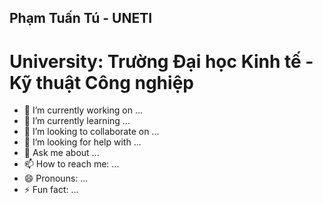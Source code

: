 ## Phạm Tuấn Tú - UNETI

# University: Trường Đại học Kinh tế - Kỹ thuật Công nghiệp

- 🔭 I’m currently working on ...
- 🌱 I’m currently learning ...
- 👯 I’m looking to collaborate on ...
- 🤔 I’m looking for help with ...
- 💬 Ask me about ...
- 📫 How to reach me: ...
- 😄 Pronouns: ...
- ⚡ Fun fact: ...

